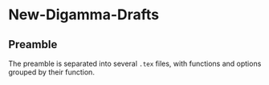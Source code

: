 # New-Digamma-Drafts

## Preamble
The preamble is separated into several `.tex` files, with functions and options grouped by their function.
